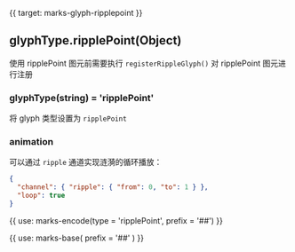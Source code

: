 {{ target: marks-glyph-ripplepoint }}

## glyphType.ripplePoint(Object)

使用 ripplePoint 图元前需要执行 `registerRippleGlyph()` 对 ripplePoint 图元进行注册

### glyphType(string) = 'ripplePoint'

将 glyph 类型设置为 `ripplePoint`

### animation

可以通过 `ripple` 通道实现涟漪的循环播放：

```json
{
  "channel": { "ripple": { "from": 0, "to": 1 } },
  "loop": true
}
```

{{ use: marks-encode(type = 'ripplePoint', prefix = '##') }}

{{ use: marks-base( prefix = '##' ) }}

